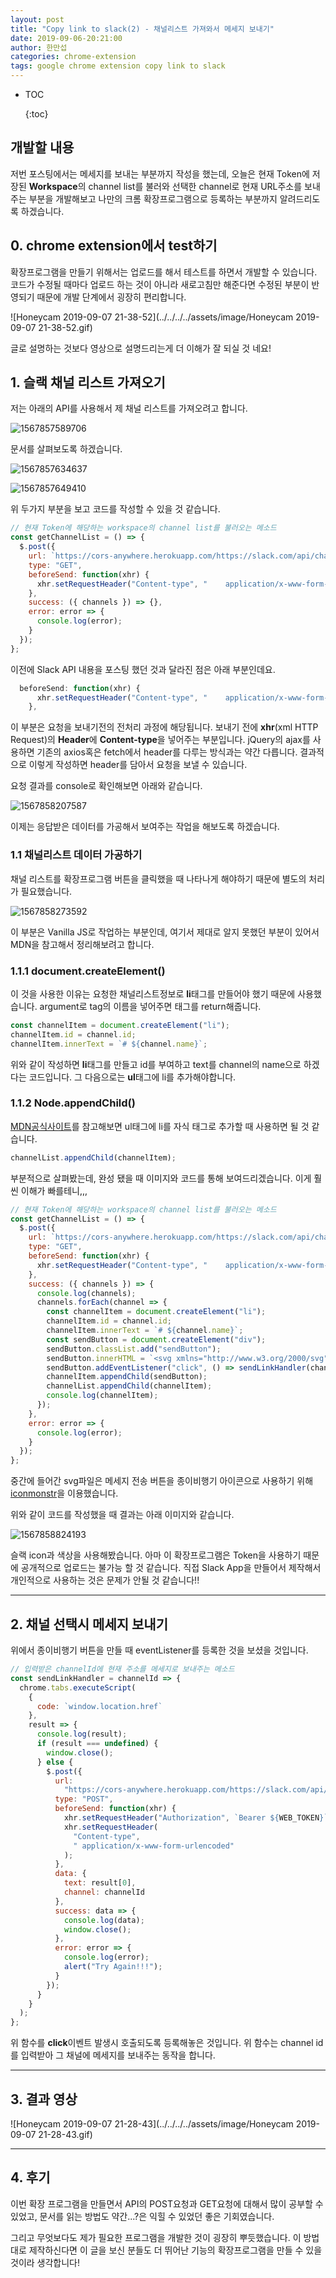 ```yaml
---
layout: post
title: "Copy link to slack(2) - 채널리스트 가져와서 메세지 보내기"
date: 2019-09-06-20:21:00
author: 한만섭
categories: chrome-extension
tags: google chrome extension copy link to slack
---
```


- TOC
  
  {:toc}

## 개발할 내용

저번 포스팅에서는 메세지를 보내는 부분까지 작성을 했는데, 오늘은 현재 Token에 저장된 **Workspace**의 channel list를 불러와 선택한 channel로 현재 URL주소를 보내주는 부분을 개발해보고 나만의 크롬 확장프로그램으로 등록하는 부분까지 알려드리도록 하겠습니다.

## 0. chrome extension에서 test하기

확장프로그램을 만들기 위해서는 업로드를 해서 테스트를 하면서 개발할 수 있습니다. 코드가 수정될 때마다 업로드 하는 것이 아니라 새로고침만 해준다면 수정된 부분이 반영되기 때문에 개발 단계에서 굉장히 편리합니다.

![Honeycam 2019-09-07 21-38-52](../../../../assets/image/Honeycam 2019-09-07 21-38-52.gif)

글로 설명하는 것보다 영상으로 설명드리는게 더 이해가 잘 되실 것 네요!

## 1. 슬랙 채널 리스트 가져오기

저는 아래의 API를 사용해서 제 채널 리스트를 가져오려고 합니다.

![1567857589706](../../../../assets/image/1567857589706.png)

문서를 살펴보도록 하겠습니다.

![1567857634637](../../../../assets/image/1567857634637.png)

![1567857649410](../../../../assets/image/1567857649410.png)

위 두가지 부분을 보고 코드를 작성할 수 있을 것 같습니다.

```js
// 현재 Token에 해당하는 workspace의 channel list를 불러오는 메소드
const getChannelList = () => {
  $.post({
    url: `https://cors-anywhere.herokuapp.com/https://slack.com/api/channels.list?token=${WEB_TOKEN}`,
    type: "GET",
    beforeSend: function(xhr) {
      xhr.setRequestHeader("Content-type", "	application/x-www-form-urlencoded");
    },
    success: ({ channels }) => {},
    error: error => {
      console.log(error);
    }
  });
};
```

이전에 Slack API 내용을 포스팅 했던 것과 달라진 점은 아래 부분인데요.

```js
  beforeSend: function(xhr) {
      xhr.setRequestHeader("Content-type", "	application/x-www-form-urlencoded");
    },
```

이 부분은 요청을 보내기전의 전처리 과정에 해당됩니다. 보내기 전에 **xhr**(xml HTTP Request)의 **Header**에 **Content-type**을 넣어주는 부분입니다. jQuery의 ajax를 사용하면 기존의 axios혹은 fetch에서 header를 다루는 방식과는 약간 다릅니다. 결과적으로 이렇게 작성하면 header를 담아서 요청을 보낼 수 있습니다.

요청 결과를 console로 확인해보면 아래와 같습니다.

![1567858207587](../../../../assets/image/1567858207587.png)

이제는 응답받은 데이터를 가공해서 보여주는 작업을 해보도록 하겠습니다.

### 1.1 채널리스트 데이터 가공하기

채널 리스트를 확장프로그램 버튼을 클릭했을 때 나타나게 해야하기 때문에 별도의 처리가 필요했습니다.

![1567858273592](../../../../assets/image/1567858273592.png)

이 부분은 Vanilla JS로 작업하는 부분인데, 여기서 제대로 알지 못했던 부분이 있어서 MDN을 참고해서 정리해보려고 합니다.

### 1.1.1 document.createElement()

이 것을 사용한 이유는 요청한 채널리스트정보로 **li**태그를 만들어야 했기 때문에 사용했습니다. argument로 tag의 이름을 넣어주면 태그를 return해줍니다.

```js
const channelItem = document.createElement("li");
channelItem.id = channel.id;
channelItem.innerText = `# ${channel.name}`;
```

위와 같이 작성하면 **li**태그를 만들고 id를 부여하고 text를 channel의 name으로 하겠다는 코드입니다. 그 다음으로는 **ul**태그에 li를 추가해야합니다.

### 1.1.2 Node.appendChild()

[MDN공식사이트](https://developer.mozilla.org/ko/docs/Web/API/Node/appendChild)를 참고해보면 ul태그에 li를 자식 태그로 추가할 때 사용하면 될 것 같습니다.

```js
channelList.appendChild(channelItem);
```

부분적으로 살펴봤는데, 완성 됐을 때 이미지와 코드를 통해 보여드리겠습니다. 이게 훨씬 이해가 빠를테니,,,

```js
// 현재 Token에 해당하는 workspace의 channel list를 불러오는 메소드
const getChannelList = () => {
  $.post({
    url: `https://cors-anywhere.herokuapp.com/https://slack.com/api/channels.list?token=${WEB_TOKEN}`,
    type: "GET",
    beforeSend: function(xhr) {
      xhr.setRequestHeader("Content-type", "	application/x-www-form-urlencoded");
    },
    success: ({ channels }) => {
      console.log(channels);
      channels.forEach(channel => {
        const channelItem = document.createElement("li");
        channelItem.id = channel.id;
        channelItem.innerText = `# ${channel.name}`;
        const sendButton = document.createElement("div");
        sendButton.classList.add("sendButton");
        sendButton.innerHTML = `<svg xmlns="http://www.w3.org/2000/svg" width="18" height="18" fill="rgba(255,2555,255,0.5)" viewBox="0 0 24 24"><path d="M24 0l-6 22-8.129-7.239 7.802-8.234-10.458 7.227-7.215-1.754 24-12zm-15 16.668v7.332l3.258-4.431-3.258-2.901z"/></svg>`;
        sendButton.addEventListener("click", () => sendLinkHandler(channel.id));
        channelItem.appendChild(sendButton);
        channelList.appendChild(channelItem);
        console.log(channelItem);
      });
    },
    error: error => {
      console.log(error);
    }
  });
};
```

중간에 들어간 svg파일은 메세지 전송 버튼을 종이비행기 아이콘으로 사용하기 위해 [iconmonstr](https://iconmonstr.com/?s=send)을 이용했습니다.

위와 같이 코드를 작성했을 때 결과는 아래 이미지와 같습니다.

![1567858824193](../../../../assets/image/1567858824193.png)

슬랙 icon과 색상을 사용해봤습니다. 아마 이 확장프로그램은 Token을 사용하기 때문에 공개적으로 업로드는 불가능 할 것 같습니다. 직접 Slack App을 만들어서 제작해서 개인적으로 사용하는 것은 문제가 안될 것 같습니다!!

---

<script async src="https://pagead2.googlesyndication.com/pagead/js/adsbygoogle.js"></script>
<ins class="adsbygoogle"
     style="display:block; text-align:center;"
     data-ad-layout="in-article"
     data-ad-format="fluid"
     data-ad-client="ca-pub-4877378276818686"
     data-ad-slot="9095928724"></ins>

<script>
     (adsbygoogle = window.adsbygoogle || []).push({});
</script>

## 2. 채널 선택시 메세지 보내기

위에서 종이비행기 버튼을 만들 때 eventListener를 등록한 것을 보셨을 것입니다.

```js
// 입력받은 channelId에 현재 주소를 메세지로 보내주는 메소드
const sendLinkHandler = channelId => {
  chrome.tabs.executeScript(
    {
      code: `window.location.href`
    },
    result => {
      console.log(result);
      if (result === undefined) {
        window.close();
      } else {
        $.post({
          url:
            "https://cors-anywhere.herokuapp.com/https://slack.com/api/chat.postMessage",
          type: "POST",
          beforeSend: function(xhr) {
            xhr.setRequestHeader("Authorization", `Bearer ${WEB_TOKEN}`);
            xhr.setRequestHeader(
              "Content-type",
              "	application/x-www-form-urlencoded"
            );
          },
          data: {
            text: result[0],
            channel: channelId
          },
          success: data => {
            console.log(data);
            window.close();
          },
          error: error => {
            console.log(error);
            alert("Try Again!!!");
          }
        });
      }
    }
  );
};
```

위 함수를 **click**이벤트 발생시 호출되도록 등록해놓은 것입니다. 위 함수는 channel id를 입력받아 그 채널에 메세지를 보내주는 동작을 합니다.

---

## 3. 결과 영상

![Honeycam 2019-09-07 21-28-43](../../../../assets/image/Honeycam 2019-09-07 21-28-43.gif)

---

## 4. 후기

이번 확장 프로그램을 만들면서 API의 POST요청과 GET요청에 대해서 많이 공부할 수 있었고, 문서를 읽는 방법도 약간...?은 익힐 수 있었던 좋은 기회였습니다.

그리고 무엇보다도 제가 필요한 프로그램을 개발한 것이 굉장히 뿌듯했습니다. 이 방법대로 제작하신다면 이 글을 보신 분들도 더 뛰어난 기능의 확장프로그램을 만들 수 있을 것이라 생각합니다!
